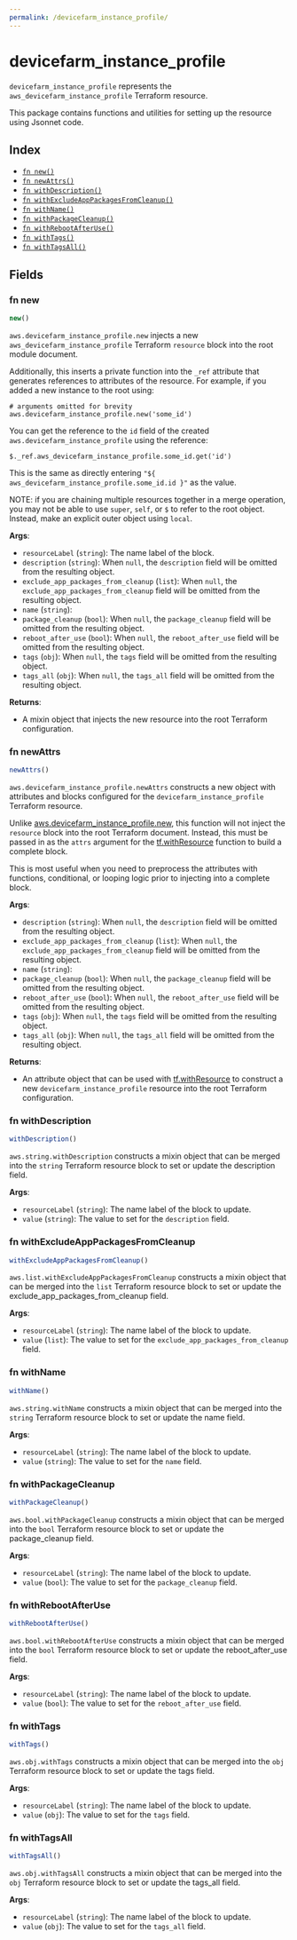 ```yaml
---
permalink: /devicefarm_instance_profile/
---
```


# devicefarm_instance_profile

`devicefarm_instance_profile` represents the `aws_devicefarm_instance_profile` Terraform resource.



This package contains functions and utilities for setting up the resource using Jsonnet code.


## Index

* [`fn new()`](#fn-new)
* [`fn newAttrs()`](#fn-newattrs)
* [`fn withDescription()`](#fn-withdescription)
* [`fn withExcludeAppPackagesFromCleanup()`](#fn-withexcludeapppackagesfromcleanup)
* [`fn withName()`](#fn-withname)
* [`fn withPackageCleanup()`](#fn-withpackagecleanup)
* [`fn withRebootAfterUse()`](#fn-withrebootafteruse)
* [`fn withTags()`](#fn-withtags)
* [`fn withTagsAll()`](#fn-withtagsall)

## Fields

### fn new

```ts
new()
```


`aws.devicefarm_instance_profile.new` injects a new `aws_devicefarm_instance_profile` Terraform `resource`
block into the root module document.

Additionally, this inserts a private function into the `_ref` attribute that generates references to attributes of the
resource. For example, if you added a new instance to the root using:

    # arguments omitted for brevity
    aws.devicefarm_instance_profile.new('some_id')

You can get the reference to the `id` field of the created `aws.devicefarm_instance_profile` using the reference:

    $._ref.aws_devicefarm_instance_profile.some_id.get('id')

This is the same as directly entering `"${ aws_devicefarm_instance_profile.some_id.id }"` as the value.

NOTE: if you are chaining multiple resources together in a merge operation, you may not be able to use `super`, `self`,
or `$` to refer to the root object. Instead, make an explicit outer object using `local`.

**Args**:
  - `resourceLabel` (`string`): The name label of the block.
  - `description` (`string`):  When `null`, the `description` field will be omitted from the resulting object.
  - `exclude_app_packages_from_cleanup` (`list`):  When `null`, the `exclude_app_packages_from_cleanup` field will be omitted from the resulting object.
  - `name` (`string`): 
  - `package_cleanup` (`bool`):  When `null`, the `package_cleanup` field will be omitted from the resulting object.
  - `reboot_after_use` (`bool`):  When `null`, the `reboot_after_use` field will be omitted from the resulting object.
  - `tags` (`obj`):  When `null`, the `tags` field will be omitted from the resulting object.
  - `tags_all` (`obj`):  When `null`, the `tags_all` field will be omitted from the resulting object.

**Returns**:
- A mixin object that injects the new resource into the root Terraform configuration.


### fn newAttrs

```ts
newAttrs()
```


`aws.devicefarm_instance_profile.newAttrs` constructs a new object with attributes and blocks configured for the `devicefarm_instance_profile`
Terraform resource.

Unlike [aws.devicefarm_instance_profile.new](#fn-new), this function will not inject the `resource`
block into the root Terraform document. Instead, this must be passed in as the `attrs` argument for the
[tf.withResource](https://github.com/tf-libsonnet/core/tree/main/docs#fn-withresource) function to build a complete block.

This is most useful when you need to preprocess the attributes with functions, conditional, or looping logic prior to
injecting into a complete block.

**Args**:
  - `description` (`string`):  When `null`, the `description` field will be omitted from the resulting object.
  - `exclude_app_packages_from_cleanup` (`list`):  When `null`, the `exclude_app_packages_from_cleanup` field will be omitted from the resulting object.
  - `name` (`string`): 
  - `package_cleanup` (`bool`):  When `null`, the `package_cleanup` field will be omitted from the resulting object.
  - `reboot_after_use` (`bool`):  When `null`, the `reboot_after_use` field will be omitted from the resulting object.
  - `tags` (`obj`):  When `null`, the `tags` field will be omitted from the resulting object.
  - `tags_all` (`obj`):  When `null`, the `tags_all` field will be omitted from the resulting object.

**Returns**:
  - An attribute object that can be used with [tf.withResource](https://github.com/tf-libsonnet/core/tree/main/docs#fn-withresource) to construct a new `devicefarm_instance_profile` resource into the root Terraform configuration.


### fn withDescription

```ts
withDescription()
```

`aws.string.withDescription` constructs a mixin object that can be merged into the `string`
Terraform resource block to set or update the description field.



**Args**:
  - `resourceLabel` (`string`): The name label of the block to update.
  - `value` (`string`): The value to set for the `description` field.


### fn withExcludeAppPackagesFromCleanup

```ts
withExcludeAppPackagesFromCleanup()
```

`aws.list.withExcludeAppPackagesFromCleanup` constructs a mixin object that can be merged into the `list`
Terraform resource block to set or update the exclude_app_packages_from_cleanup field.



**Args**:
  - `resourceLabel` (`string`): The name label of the block to update.
  - `value` (`list`): The value to set for the `exclude_app_packages_from_cleanup` field.


### fn withName

```ts
withName()
```

`aws.string.withName` constructs a mixin object that can be merged into the `string`
Terraform resource block to set or update the name field.



**Args**:
  - `resourceLabel` (`string`): The name label of the block to update.
  - `value` (`string`): The value to set for the `name` field.


### fn withPackageCleanup

```ts
withPackageCleanup()
```

`aws.bool.withPackageCleanup` constructs a mixin object that can be merged into the `bool`
Terraform resource block to set or update the package_cleanup field.



**Args**:
  - `resourceLabel` (`string`): The name label of the block to update.
  - `value` (`bool`): The value to set for the `package_cleanup` field.


### fn withRebootAfterUse

```ts
withRebootAfterUse()
```

`aws.bool.withRebootAfterUse` constructs a mixin object that can be merged into the `bool`
Terraform resource block to set or update the reboot_after_use field.



**Args**:
  - `resourceLabel` (`string`): The name label of the block to update.
  - `value` (`bool`): The value to set for the `reboot_after_use` field.


### fn withTags

```ts
withTags()
```

`aws.obj.withTags` constructs a mixin object that can be merged into the `obj`
Terraform resource block to set or update the tags field.



**Args**:
  - `resourceLabel` (`string`): The name label of the block to update.
  - `value` (`obj`): The value to set for the `tags` field.


### fn withTagsAll

```ts
withTagsAll()
```

`aws.obj.withTagsAll` constructs a mixin object that can be merged into the `obj`
Terraform resource block to set or update the tags_all field.



**Args**:
  - `resourceLabel` (`string`): The name label of the block to update.
  - `value` (`obj`): The value to set for the `tags_all` field.

